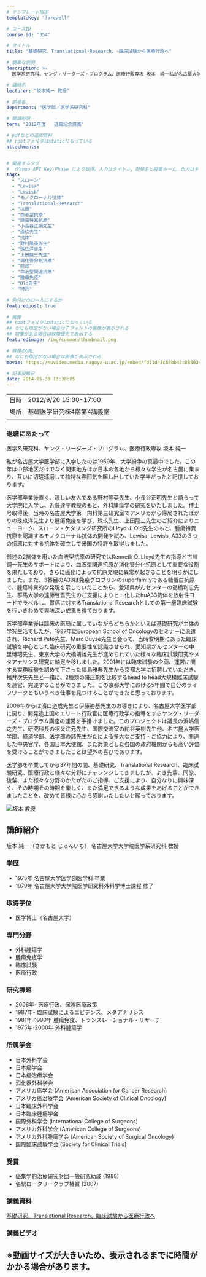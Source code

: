```yaml
---
# テンプレート指定
templateKey: "farewell"

# コースID
course_id: "354"

# タイトル
title: "基礎研究、Translational-Research、-臨床試験から医療行政へ"

# 簡単な説明
description: >-
  医学系研究科、ヤング・リーダーズ・プログラム、医療行政専攻 坂本　純一私が名古屋大学医学部に入学したのは1969年、大学紛争の真最中でした。この年は中部地区だけでなく関東地方ほか日本の各地から様々な学生が名古屋に集まり、互いに切磋琢磨して独特な雰囲気を醸し出していた学年だったと記憶しております。医学部卒業後直ぐ、親しい友人である野村隆英先生、小長谷正明先生と語らって大学院に入学し、近藤 ....

# 講師名
lecturer: "坂本純一 教授"

# 部局名
department: "医学部／医学系研究科"

# 開講時限
term: "2012年度	退職記念講義"

# pdfなどの追加資料
## rootフォルダはstaticになっている
attachments:


# 関連するタグ
# （Yahoo API Key-Phase により取得。入力はタイトル、部局名と授業ホーム、出力はキーフレーズ（tags））
tags:
  - "スローン"
  - "Lewisa"
  - "Lewisb"
  - "モノクローナル抗体"
  - "Translational-Research"
  - "抗原"
  - "血液型抗原"
  - "腫瘍特異抗原"
  - "小長谷正明先生"
  - "珠玖先生"
  - "抗体"
  - "野村隆英先生"
  - "珠玖洋先生"
  - "上田龍三先生"
  - "消化管分化抗原"
  - "前述"
  - "血液型関連抗原"
  - "腫瘍免疫"
  - "Old先生"
  - "特許"

# 色付けのロールにするか
featuredpost: true

# 画像
## rootフォルダはstaticになっている
## なにも指定がない場合はデフォルトの画像が表示される
## 映像がある場合は映像優先で表示する
featuredimage: /img/common/thumbnail.png

# 映像のURL
## なにも指定がない場合は画像が表示される
movie: https://nuvideo.media.nagoya-u.ac.jp/embed/fd11d43cb8bb43c888034478f7171efb7a1cb5c6

# 記事投稿日
date: 2014-05-30 13:38:05
---
```


|   |   |
|---|---|
| 日時 | 2012/9/26  15:00-17:00 |
| 場所 | 基礎医学研究棟4階第4講義室 |
|   |   |


### 退職にあたって

医学系研究科、ヤング・リーダーズ・プログラム、医療行政専攻 坂本 純一

私が名古屋大学医学部に入学したのは1969年、大学紛争の真最中でした。この年は中部地区だけでなく関東地方ほか日本の各地から様々な学生が名古屋に集まり、互いに切磋琢磨して独特な雰囲気を醸し出していた学年だったと記憶しております。

医学部卒業後直ぐ、親しい友人である野村隆英先生、小長谷正明先生と語らって大学院に入学し、近藤達平教授のもと、外科腫瘍学の研究をいたしました。博士号取得後、当時の名古屋大学第一内科第三研究室でアメリカから帰局されたばかりの珠玖洋先生より腫瘍免疫を学び、珠玖先生、上田龍三先生のご紹介によりニューヨーク、スローン・ケタリング研究所のLloyd J. Old先生のもと、腫瘍特異抗原を認識するモノクローナル抗体の開発を試み、Lewisa, Lewisb, A33の３つの抗原に対する抗体を確立して米国の特許を取得しました。

前述の2抗体を用いた血液型抗原の研究ではKenneth O. Lloyd先生の指導と古川鋼一先生のサポートにより、血液型関連抗原が消化管分化抗原として重要な役割を果たしており、さらに癌化によって抗原発現に異常が起きることを明らかにしました。また、3番目のA33は免疫グロブリンのsuperfamilyである糖蛋白抗原で、腫瘍特異的な発現を示していたことから、愛知県がんセンターの高橋利忠先生、群馬大学の遠藤啓吾先生のご支援によりヒト化したhuA33抗体を放射性ヨードでラベルし、胃癌に対するTranslational Researchとしての第一層臨床試験を行いきわめて興味深い成果を得ております。

医学部卒業後は臨床の医局に属していながらどちらかといえば基礎研究が主体の学究生活でしたが、1987年にEuropean School of Oncologyのセミナーに派遣され、Richard Peto先生、Marc Buyse先生と会って、当時黎明期にあった臨床試験を中心とした臨床研究の重要性を認識させられ、愛知県がんセンターの中里博昭先生、東京大学の大橋靖雄先生が進められていた様々な臨床試験研究やメタアナリシス研究に軸足を移しました。2001年には臨床試験の企画、運営に関する実務経験を認めて下さった福島雅典先生から京都大学に招聘していただき、福井次矢先生と一緒に、2種類の降圧剤を比較するhead to head大規模臨床試験を運営、完遂することができました。この京都大学における5年間で自分のライフワークともいうべき仕事を見つけることができたと思っております。

2006年からは濱口道成先生と伊藤勝基先生のお導きにより、名古屋大学医学部に戻り、開発途上国のエリート行政官に医療行政学の指導をするヤング・リーダーズ・プログラム講座の運営を手掛けました。このプロジェクトは議長の浜嶋信之先生、研究科長の祖父江元先生、国際交流室の粕谷英樹先生他、名古屋大学医学部、経済学部、法学部の諸先生がたによる多大なご支持・ご協力により、関連した中央官庁、各国日本大使館、また対象とした各国の政府機関からも高い評価を受けることができましたことは望外の喜びであります。

医学部を卒業してから37年間の間、基礎研究、Translational Research、臨床試験研究、医療行政と様々な分野にチャレンジしてきましたが、よき先輩、同僚、後輩、また様々な分野のかたがたのご指導、ご支援により、自分なりに興味深く、その時期その時期を楽しく、また満足できるような成果をあげることができましたことを、改めて皆様に心から感謝いたしたいと願っております。


![坂本 教授](https://ocw.nagoya-u.jp/files/354/s_H23sakamoto.png) 

## 講師紹介

坂本 純一（さかもと じゅんいち） 名古屋大学大学院医学系研究科 教授

### 学歴

* 1975年 名古屋大学医学部医学科 卒業
* 1979年 名古屋大学大学院医学研究科外科学博士課程 修了

### 取得学位

* 医学博士（名古屋大学）

### 専門分野

* 外科腫瘍学
* 腫瘍免疫学
* 臨床試験
* 医療行政

### 研究課題

* 2006年- 医療行政、保険医療政策
* 1987年- 臨床試験によるエビデンス、メタアナリシス
* 1981年-1999年 腫瘍免疫、トランスレーショナル・リサーチ
* 1975年-2000年 外科腫瘍学

### 所属学会

* 日本外科学会
* 日本癌学会
* 日本癌治療学会
* 消化器外科学会
* アメリカ癌学会 (American Association for Cancer Research)
* アメリカ癌治療学会 (American Society of Clinical Oncology)
* 日本臨床外科学会
* 日本臨床腫瘍学会
* 国際外科学会 (International College of Surgeons)
* アメリカ外科学会 (American College of Surgeons)
* アメリカ外科腫瘍学会 (American Society of Surgical Oncology)
* 国際臨床試験学会 (Society for Clinical Trials)

### 受賞

* 癌集学的治療研究財団一般研究助成 (1988)
* 名駅ロータリークラブ椿賞 (2007)


### 講義資料

[基礎研究、Translational Research、臨床試験から医療行政へ ](https://ocw.nagoya-u.jp/files/354/sakamoto_edited.pdf) 

### 講義ビデオ



※動画サイズが大きいため、表示されるまでに時間がかかる場合があります。
-----
